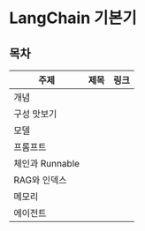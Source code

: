 # LangChain 기본기

## 목차

| 주제 | 제목 | 링크 |
|---|---|---|
| 개념 |
| 구성 맛보기 |
| 모델 |
| 프롬프트 |
| 체인과 Runnable |
| RAG와 인덱스 |
| 메모리 |
| 에이전트 |
